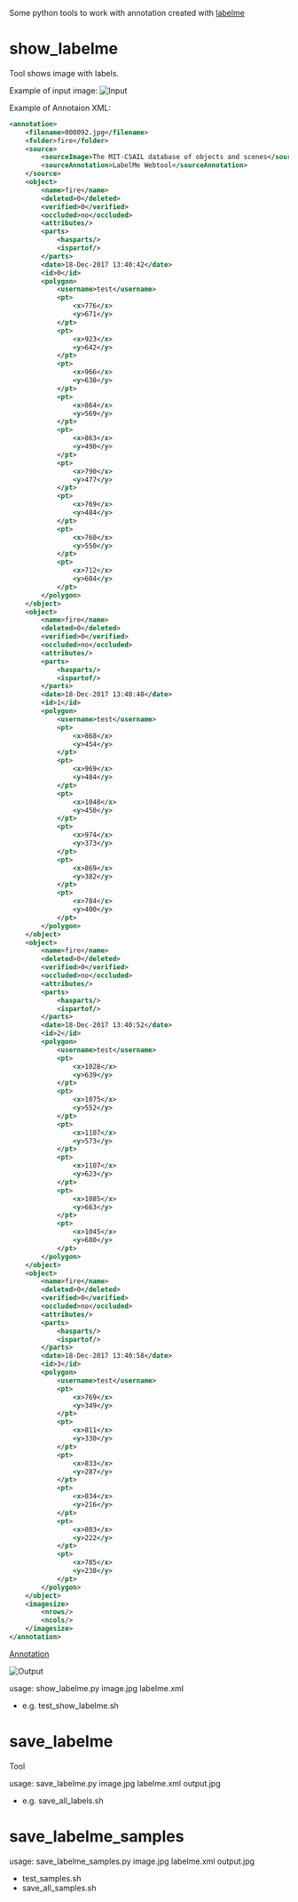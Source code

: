 Some python tools to work with annotation created with [labelme](http://labelme.csail.mit.edu/)

# show_labelme

Tool shows image with labels.

Example of input image: 
![Input](https://git.fit.vutbr.cz/imlich/labelme-pytools/raw/master/data/Image/000092.jpg)

Example of Annotaion XML:

```xml
<annotation>
    <filename>000092.jpg</filename>
    <folder>fire</folder>
    <source>
        <sourceImage>The MIT-CSAIL database of objects and scenes</sourceImage>
        <sourceAnnotation>LabelMe Webtool</sourceAnnotation>
    </source>
    <object>
        <name>fire</name>
        <deleted>0</deleted>
        <verified>0</verified>
        <occluded>no</occluded>
        <attributes/>
        <parts>
            <hasparts/>
            <ispartof/>
        </parts>
        <date>18-Dec-2017 13:40:42</date>
        <id>0</id>
        <polygon>
            <username>test</username>
            <pt>
                <x>776</x>
                <y>671</y>
            </pt>
            <pt>
                <x>923</x>
                <y>642</y>
            </pt>
            <pt>
                <x>966</x>
                <y>638</y>
            </pt>
            <pt>
                <x>864</x>
                <y>569</y>
            </pt>
            <pt>
                <x>863</x>
                <y>490</y>
            </pt>
            <pt>
                <x>790</x>
                <y>477</y>
            </pt>
            <pt>
                <x>769</x>
                <y>484</y>
            </pt>
            <pt>
                <x>760</x>
                <y>550</y>
            </pt>
            <pt>
                <x>712</x>
                <y>604</y>
            </pt>
        </polygon>
    </object>
    <object>
        <name>fire</name>
        <deleted>0</deleted>
        <verified>0</verified>
        <occluded>no</occluded>
        <attributes/>
        <parts>
            <hasparts/>
            <ispartof/>
        </parts>
        <date>18-Dec-2017 13:40:48</date>
        <id>1</id>
        <polygon>
            <username>test</username>
            <pt>
                <x>868</x>
                <y>454</y>
            </pt>
            <pt>
                <x>969</x>
                <y>484</y>
            </pt>
            <pt>
                <x>1048</x>
                <y>450</y>
            </pt>
            <pt>
                <x>974</x>
                <y>373</y>
            </pt>
            <pt>
                <x>869</x>
                <y>382</y>
            </pt>
            <pt>
                <x>784</x>
                <y>400</y>
            </pt>
        </polygon>
    </object>
    <object>
        <name>fire</name>
        <deleted>0</deleted>
        <verified>0</verified>
        <occluded>no</occluded>
        <attributes/>
        <parts>
            <hasparts/>
            <ispartof/>
        </parts>
        <date>18-Dec-2017 13:40:52</date>
        <id>2</id>
        <polygon>
            <username>test</username>
            <pt>
                <x>1028</x>
                <y>639</y>
            </pt>
            <pt>
                <x>1075</x>
                <y>552</y>
            </pt>
            <pt>
                <x>1107</x>
                <y>573</y>
            </pt>
            <pt>
                <x>1107</x>
                <y>623</y>
            </pt>
            <pt>
                <x>1085</x>
                <y>663</y>
            </pt>
            <pt>
                <x>1045</x>
                <y>680</y>
            </pt>
        </polygon>
    </object>
    <object>
        <name>fire</name>
        <deleted>0</deleted>
        <verified>0</verified>
        <occluded>no</occluded>
        <attributes/>
        <parts>
            <hasparts/>
            <ispartof/>
        </parts>
        <date>18-Dec-2017 13:40:58</date>
        <id>3</id>
        <polygon>
            <username>test</username>
            <pt>
                <x>769</x>
                <y>349</y>
            </pt>
            <pt>
                <x>811</x>
                <y>330</y>
            </pt>
            <pt>
                <x>833</x>
                <y>287</y>
            </pt>
            <pt>
                <x>834</x>
                <y>216</y>
            </pt>
            <pt>
                <x>803</x>
                <y>222</y>
            </pt>
            <pt>
                <x>785</x>
                <y>238</y>
            </pt>
        </polygon>
    </object>
    <imagesize>
        <nrows/>
        <ncols/>
    </imagesize>
</annotation>
```

[Annotation](https://git.fit.vutbr.cz/imlich/labelme-pytools/raw/master/data/Annotation/000092.xml)

![Output](https://git.fit.vutbr.cz/imlich/labelme-pytools/raw/master/data/Output/000092.jpg)

usage: show_labelme.py image.jpg labelme.xml


- e.g. test_show_labelme.sh

# save_labelme

Tool

usage: save_labelme.py image.jpg labelme.xml output.jpg

- e.g. save_all_labels.sh



# save_labelme_samples

usage: save_labelme_samples.py image.jpg labelme.xml output.jpg

- test_samples.sh
- save_all_samples.sh
